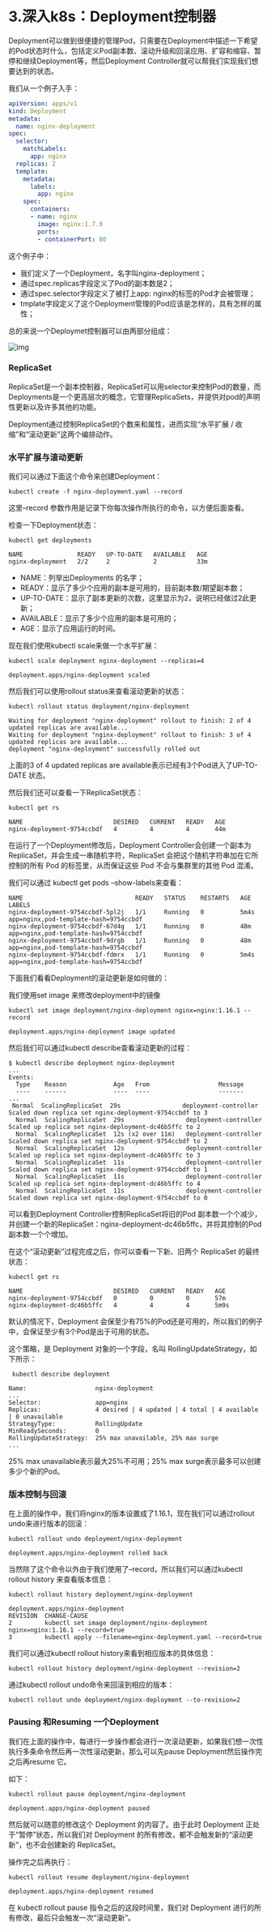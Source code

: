 # 3.深入k8s：Deployment控制器



Deployment可以做到很便捷的管理Pod，只需要在Deployment中描述一下希望的Pod状态时什么，包括定义Pod副本数、滚动升级和回滚应用、扩容和缩容、暂停和继续Deployment等，然后Deployment Controller就可以帮我们实现我们想要达到的状态。

我们从一个例子入手：

```yaml
apiVersion: apps/v1
kind: Deployment
metadata:
  name: nginx-deployment
spec:
  selector:
    matchLabels:
      app: nginx
  replicas: 2
  template:
    metadata:
      labels:
        app: nginx
    spec:
      containers:
      - name: nginx
        image: nginx:1.7.9
        ports:
        - containerPort: 80
```

这个例子中：

- 我们定义了一个Deployment，名字叫nginx-deployment；
- 通过spec.replicas字段定义了Pod的副本数是2；
- 通过spec.selector字段定义了被打上app: nginx的标签的Pod才会被管理；
- tmplate字段定义了这个Deployment管理的Pod应该是怎样的，具有怎样的属性；

总的来说一个Deploymet控制器可以由两部分组成：

![img](3.深入k8s：Deployment控制器.assets/20200726182710.png)

### ReplicaSet

ReplicaSet是一个副本控制器，ReplicaSet可以用selector来控制Pod的数量，而Deployments是一个更高层次的概念，它管理ReplicaSets，并提供对pod的声明性更新以及许多其他的功能。

Deployment通过控制ReplicaSet的个数来和属性，进而实现“水平扩展 / 收缩”和“滚动更新”这两个编排动作。

### 水平扩展与滚动更新

我们可以通过下面这个命令来创建Deployment：

```
kubectl create -f nginx-deployment.yaml --record
```

这里–record 参数作用是记录下你每次操作所执行的命令，以方便后面查看。

检查一下Deployment状态：

```
kubectl get deployments

NAME               READY   UP-TO-DATE   AVAILABLE   AGE
nginx-deployment   2/2     2            2           33m
```

- NAME：列举出Deployments 的名字；
- READY：显示了多少个应用的副本是可用的，目前副本数/期望副本数；
- UP-TO-DATE：显示了副本更新的次数，这里显示为2，说明已经做过2此更新；
- AVAILABLE：显示了多少个应用的副本是可用的；
- AGE：显示了应用运行的时间。

现在我们使用kubectl scale来做一个水平扩展：

```
kubectl scale deployment nginx-deployment --replicas=4

deployment.apps/nginx-deployment scaled
```

然后我们可以使用rollout status来查看滚动更新的状态：

```
kubectl rollout status deployment/nginx-deployment

Waiting for deployment "nginx-deployment" rollout to finish: 2 of 4 updated replicas are available...
Waiting for deployment "nginx-deployment" rollout to finish: 3 of 4 updated replicas are available...
deployment "nginx-deployment" successfully rolled out
```

上面的3 of 4 updated replicas are available表示已经有3个Pod进入了UP-TO-DATE 状态。

然后我们还可以查看一下ReplicaSet状态：

```
kubectl get rs

NAME                         DESIRED   CURRENT   READY   AGE
nginx-deployment-9754ccbdf   4         4         4       44m
```

在运行了一个Deployment修改后，Deployment Controller会创建一个副本为ReplicaSet，并会生成一串随机字符，ReplicaSet 会把这个随机字符串加在它所控制的所有 Pod 的标签里，从而保证这些 Pod 不会与集群里的其他 Pod 混淆。

我们可以通过 kubectl get pods –show-labels来查看：

```
NAME                               READY   STATUS    RESTARTS   AGE    LABELS
nginx-deployment-9754ccbdf-5pl2j   1/1     Running   0          5m4s   app=nginx,pod-template-hash=9754ccbdf
nginx-deployment-9754ccbdf-67d4g   1/1     Running   0          48m    app=nginx,pod-template-hash=9754ccbdf
nginx-deployment-9754ccbdf-9drgb   1/1     Running   0          48m    app=nginx,pod-template-hash=9754ccbdf
nginx-deployment-9754ccbdf-fdmrx   1/1     Running   0          5m4s   app=nginx,pod-template-hash=9754ccbdf
```

下面我们看看Deployment的滚动更新是如何做的：

我们使用set image 来修改deployment中的镜像

```
kubectl set image deployment/nginx-deployment nginx=nginx:1.16.1 --record

deployment.apps/nginx-deployment image updated
```

然后我们可以通过kubectl describe查看滚动更新的过程：

```
$ kubectl describe deployment nginx-deployment
...
Events:
  Type    Reason             Age   From                   Message
  ----    ------             ----  ----                   -------
...
 Normal  ScalingReplicaSet  29s                 deployment-controller  Scaled down replica set nginx-deployment-9754ccbdf to 3
  Normal  ScalingReplicaSet  29s                 deployment-controller  Scaled up replica set nginx-deployment-dc46b5ffc to 2
  Normal  ScalingReplicaSet  12s (x2 over 11m)   deployment-controller  Scaled down replica set nginx-deployment-9754ccbdf to 2
  Normal  ScalingReplicaSet  12s                 deployment-controller  Scaled up replica set nginx-deployment-dc46b5ffc to 3
  Normal  ScalingReplicaSet  11s                 deployment-controller  Scaled down replica set nginx-deployment-9754ccbdf to 1
  Normal  ScalingReplicaSet  11s                 deployment-controller  Scaled up replica set nginx-deployment-dc46b5ffc to 4
  Normal  ScalingReplicaSet  11s                 deployment-controller  Scaled down replica set nginx-deployment-9754ccbdf to 0
```

可以看到Deployment Controller控制ReplicaSet将旧的Pod 副本数一个个减少，并创建一个新的ReplicaSet：nginx-deployment-dc46b5ffc，并将其控制的Pod副本数一个个增加。

在这个“滚动更新”过程完成之后，你可以查看一下新、旧两个 ReplicaSet 的最终状态：

```
kubectl get rs

NAME                         DESIRED   CURRENT   READY   AGE
nginx-deployment-9754ccbdf   0         0         0       57m
nginx-deployment-dc46b5ffc   4         4         4       5m9s
```

默认的情况下，Deployment 会保至少有75%的Pod还是可用的，所以我们的例子中，会保证至少有3个Pod是出于可用的状态。

这个策略，是 Deployment 对象的一个字段，名叫 RollingUpdateStrategy，如下所示：

```
 kubectl describe deployment

Name:                   nginx-deployment
...
Selector:               app=nginx
Replicas:               4 desired | 4 updated | 4 total | 4 available | 0 unavailable
StrategyType:           RollingUpdate
MinReadySeconds:        0
RollingUpdateStrategy:  25% max unavailable, 25% max surge
...
```

25% max unavailable表示最大25%不可用；25% max surge表示最多可以创建多少个新的Pod。

### 版本控制与回滚

在上面的操作中，我们将nginx的版本设置成了1.16.1，现在我们可以通过rollout undo来进行版本的回滚：

```
kubectl rollout undo deployment/nginx-deployment

deployment.apps/nginx-deployment rolled back
```

当然除了这个命令以外由于我们使用了–record，所以我们可以通过kubectl rollout history 来查看版本信息：

```
kubectl rollout history deployment/nginx-deployment

deployment.apps/nginx-deployment
REVISION  CHANGE-CAUSE
2         kubectl set image deployment/nginx-deployment nginx=nginx:1.16.1 --record=true
3         kubectl apply --filename=nginx-deployment.yaml --record=true
```

我们可以通过kubectl rollout history来看到相应版本的具体信息：

```
kubectl rollout history deployment/nginx-deployment --revision=2
```

通过kubectl rollout undo命令来回滚到相应的版本：

```
kubectl rollout undo deployment/nginx-deployment --to-revision=2
```

### Pausing 和Resuming 一个Deployment

我们在上面的操作中，每进行一步操作都会进行一次滚动更新，如果我们想一次性执行多条命令然后再一次性滚动更新，那么可以先pause Deployment然后操作完之后再resume 它。

如下：

```
kubectl rollout pause deployment/nginx-deployment

deployment.apps/nginx-deployment paused
```

然后就可以随意的修改这个 Deployment 的内容了。由于此时 Deployment 正处于“暂停”状态，所以我们对 Deployment 的所有修改，都不会触发新的“滚动更新”，也不会创建新的 ReplicaSet。

操作完之后再执行：

```
kubectl rollout resume deployment/nginx-deployment

deployment.apps/nginx-deployment resumed
```

在 kubectl rollout pause 指令之后的这段时间里，我们对 Deployment 进行的所有修改，最后只会触发一次“滚动更新”。









































